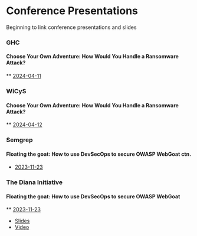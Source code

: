 # Conference Presentations
Beginning to link conference presentations and slides

### GHC 
#### Choose Your Own Adventure: How Would You Handle a Ransomware Attack?
** [2024-04-11](https://conferenceconnect.com/events/grace-hopper-celebration-ghc-conference-2024)

### WiCyS 
#### Choose Your Own Adventure: How Would You Handle a Ransomware Attack?
** [2024-04-12](https://www.wicys.org/events/2024-conference-agenda/)

### Semgrep 
#### Floating the goat: How to use DevSecOps to secure OWASP WebGoat ctn.
* [2023-11-23](https://semgrep.dev/events/devsecops-to-secure-owasp-webgoat/?utm_medium=social&utm_campaign=whp)

### The Diana Initiative 
#### Floating the goat: How to use DevSecOps to secure OWASP WebGoat
** [2023-11-23](https://thedianainitiative2023.sched.com/event/1O5lz/floating-the-goat-how-to-use-devsecops-to-secure-owasp-webgoat)
* [Slides](https://github.com/chloepotsklan/conferencepresentations/blob/main/Floating%20the%20Goat_v1.pptx.pdf)
* [Video](https://www.youtube.com/watch?v=zREi-5hQwmw)
